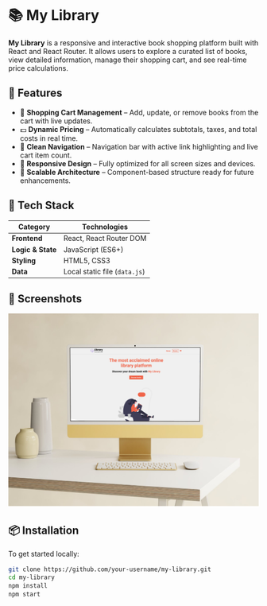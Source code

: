 # 📚 My Library

**My Library** is a responsive and interactive book shopping platform built with React and React Router. It allows users to explore a curated list of books, view detailed information, manage their shopping cart, and see real-time price calculations.

## 🚀 Features

- 🛒 **Shopping Cart Management** – Add, update, or remove books from the cart with live updates.
- 💵 **Dynamic Pricing** – Automatically calculates subtotals, taxes, and total costs in real time.
- 🧭 **Clean Navigation** – Navigation bar with active link highlighting and live cart item count.
- 📱 **Responsive Design** – Fully optimized for all screen sizes and devices.
- 🧩 **Scalable Architecture** – Component-based structure ready for future enhancements.

## 🧰 Tech Stack

| Category        | Technologies                  |
|----------------|-------------------------------|
| **Frontend**    | React, React Router DOM       |
| **Logic & State** | JavaScript (ES6+)           |
| **Styling**     | HTML5, CSS3                   |
| **Data**        | Local static file (`data.js`) |

## 📸 Screenshots

<!-- Optional: Add images here -->
![Screenshot 1](./My-Library.png)

## 📦 Installation

To get started locally:

```bash
git clone https://github.com/your-username/my-library.git
cd my-library
npm install
npm start
